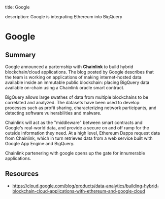 title: Google

description: Google is integrating Ethereum into BigQuery

# Google

## Summary
Google announced a parternship with **Chainlink** to build hybrid blockchain/cloud applications. The blog posted by Google describes that the team is working on applications of making internet-hosted data available inside an immutable public blockchain: placing BigQuery data available on-chain using a Chainlink oracle smart contract.

BigQuery allows large swathes of data from multiple blockchains to be correlated and analyzed. The datasets have been used to develop processes such as profit sharing, characterizing network participants, and detecting software vulnerabilities and malware.

Chainlink will act as the "middleware" between smart contracts and Google's real-world data, and provide a secure on and off ramp for the outside information they need. At a high level, Ethereum Dapps request data from Chainlink, which in turn retrieves data from a web service built with Google App Engine and BigQuery.

Chainlink partenering with google opens up the gate for innumerable applications. 

## Resources

* https://cloud.google.com/blog/products/data-analytics/building-hybrid-blockchain-cloud-applications-with-ethereum-and-google-cloud
